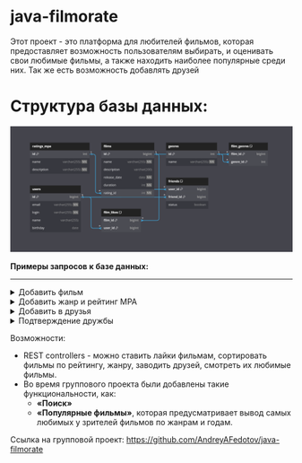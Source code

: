 # java-filmorate
Этот проект - это платформа для любителей фильмов, которая предоставляет возможность пользователям выбирать, и оценивать свои любимые фильмы, а также находить наиболее популярные среди них. Так же есть возможность добавлять друзей

# Структура базы данных:

![диаграмма по ссылке на локальный файл в проекте](/diagram.png)

**Примеры запросов к базе данных:**

_________

<details>
  <summary>Добавить фильм</summary>
  
  ```
  INSERT INTO film (film_id, title, description, duration, release_date) VALUES (ID, 'TITLE', 'DESCRIPTION', DURATION , 'RELEASE (YYYY-MM-DD)';
  ```

</details>    

<details>
  <summary>Добавить жанр и рейтинг MPA</summary>

  ```
  INSERT INTO film_genre (film_id, genre_id, mpa_rating_id) VALUES (FILM_ID, GENRE_ID, MPA_RATING_ID);;
  ```
</details>    

<details>
  <summary>Добавить в друзья</summary>

  ```
  INSERT INTO friends (user_id, friend_id, status)  VALUES (USER_ID, FRIEND_ID, 'FALSE');
  ```
</details>    

<details>
  <summary>Подтверждение дружбы</summary>
  
  ```
  UPDATE friends
  SET status = TRUE
  WHERE user_id = ID_ПОЛЬЗОВАТЕЛЯ;
  ```
</details>    

Возможности:
- REST controllers - можно ставить лайки фильмам, сортировать фильмы по рейтингу, жанру, заводить друзей, смотреть их любимые фильмы.
- Во время группового проекта были добавлены такие функциональности, как:  
  - **«Поиск»** 
  - **«Популярные фильмы»**, которая предусматривает вывод самых любимых у зрителей фильмов по жанрам и годам. 

Ссылка на групповой проект: https://github.com/AndreyAFedotov/java-filmorate


